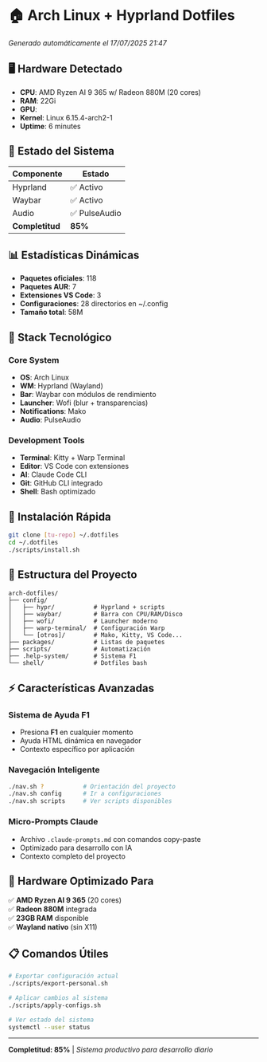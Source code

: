 # 🏠 Arch Linux + Hyprland Dotfiles
*Generado automáticamente el 17/07/2025 21:47*

## 🖥️ Hardware Detectado

- **CPU**: AMD Ryzen AI 9 365 w/ Radeon 880M (20 cores)
- **RAM**: 22Gi
- **GPU**: 
- **Kernel**: Linux 6.15.4-arch2-1
- **Uptime**: 6 minutes

## 🚀 Estado del Sistema

| Componente | Estado |
|------------|--------|
| Hyprland | ✅ Activo |
| Waybar | ✅ Activo |
| Audio | ✅ PulseAudio |
| **Completitud** | **85%** |

## 📊 Estadísticas Dinámicas

- **Paquetes oficiales**: 118
- **Paquetes AUR**: 7
- **Extensiones VS Code**: 3
- **Configuraciones**: 28 directorios en ~/.config
- **Tamaño total**: 58M

## 🔧 Stack Tecnológico

### Core System
- **OS**: Arch Linux
- **WM**: Hyprland (Wayland)
- **Bar**: Waybar con módulos de rendimiento
- **Launcher**: Wofi (blur + transparencias)
- **Notifications**: Mako
- **Audio**: PulseAudio

### Development Tools
- **Terminal**: Kitty + Warp Terminal
- **Editor**: VS Code con extensiones
- **AI**: Claude Code CLI
- **Git**: GitHub CLI integrado
- **Shell**: Bash optimizado

## 🚀 Instalación Rápida

```bash
git clone [tu-repo] ~/.dotfiles
cd ~/.dotfiles
./scripts/install.sh
```

## 📁 Estructura del Proyecto

```
arch-dotfiles/
├── config/
│   ├── hypr/           # Hyprland + scripts
│   ├── waybar/         # Barra con CPU/RAM/Disco
│   ├── wofi/           # Launcher moderno
│   ├── warp-terminal/  # Configuración Warp
│   └── [otros]/        # Mako, Kitty, VS Code...
├── packages/           # Listas de paquetes
├── scripts/            # Automatización
├── .help-system/       # Sistema F1
└── shell/              # Dotfiles bash
```

## ⚡ Características Avanzadas

### Sistema de Ayuda F1
- Presiona **F1** en cualquier momento
- Ayuda HTML dinámica en navegador
- Contexto específico por aplicación

### Navegación Inteligente
```bash
./nav.sh ?           # Orientación del proyecto
./nav.sh config      # Ir a configuraciones
./nav.sh scripts     # Ver scripts disponibles
```

### Micro-Prompts Claude
- Archivo `.claude-prompts.md` con comandos copy-paste
- Optimizado para desarrollo con IA
- Contexto completo del proyecto

## 🔧 Hardware Optimizado Para

✅ **AMD Ryzen AI 9 365** (20 cores)  
✅ **Radeon 880M** integrada  
✅ **23GB RAM** disponible  
✅ **Wayland nativo** (sin X11)  

## 📋 Comandos Útiles

```bash
# Exportar configuración actual
./scripts/export-personal.sh

# Aplicar cambios al sistema
./scripts/apply-configs.sh

# Ver estado del sistema
systemctl --user status
```

---
**Completitud: 85%** | *Sistema productivo para desarrollo diario*
